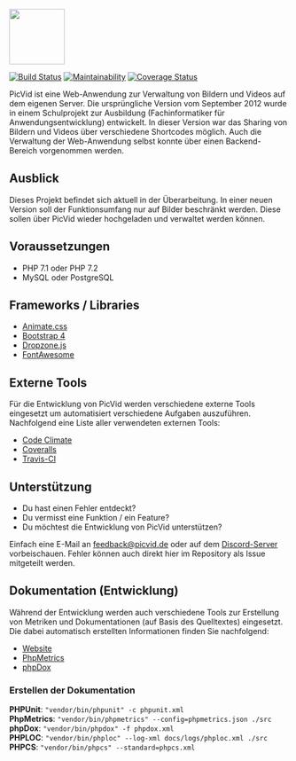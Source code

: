 <img src="https://i.imgur.com/0Ew9b1K.png" height="100"/><br/>

[![Build Status](https://travis-ci.org/PicVid/picvid-core.svg?branch=master)](https://travis-ci.org/PicVid/picvid-core)
[![Maintainability](https://api.codeclimate.com/v1/badges/c8946e69e8da6078c00e/maintainability)](https://codeclimate.com/github/PicVid/picvid-core/maintainability)
[![Coverage Status](https://coveralls.io/repos/github/PicVid/picvid-core/badge.svg?branch=master)](https://coveralls.io/github/PicVid/picvid-core?branch=master)

PicVid ist eine Web-Anwendung zur Verwaltung von Bildern und Videos auf dem eigenen Server. Die ursprüngliche Version 
vom September 2012 wurde in einem Schulprojekt zur Ausbildung (Fachinformatiker für Anwendungsentwicklung) entwickelt. 
In dieser Version war das Sharing von Bildern und Videos über verschiedene Shortcodes möglich. Auch die Verwaltung der 
Web-Anwendung selbst konnte über einen Backend-Bereich vorgenommen werden.

## Ausblick
Dieses Projekt befindet sich aktuell in der Überarbeitung. In einer neuen Version soll der Funktionsumfang nur auf 
Bilder beschränkt werden. Diese sollen über PicVid wieder hochgeladen und verwaltet werden können.

## Voraussetzungen

- PHP 7.1 oder PHP 7.2
- MySQL oder PostgreSQL

## Frameworks / Libraries

- [Animate.css](https://daneden.github.io/animate.css/)
- [Bootstrap 4](https://getbootstrap.com/)
- [Dropzone.js](http://www.dropzonejs.com/)
- [FontAwesome](https://fontawesome.com/)

## Externe Tools
Für die Entwicklung von PicVid werden verschiedene externe Tools eingesetzt um automatisiert verschiedene
Aufgaben auszuführen. Nachfolgend eine Liste aller verwendeten externen Tools:

- [Code Climate](https://codeclimate.com/github/PicVid/picvid-core)
- [Coveralls](https://coveralls.io/github/PicVid/picvid-core)
- [Travis-CI](https://travis-ci.org/PicVid/picvid-core)

## Unterstützung
- Du hast einen Fehler entdeckt? 
- Du vermisst eine Funktion / ein Feature? 
- Du möchtest die Entwicklung von PicVid unterstützen?

Einfach eine E-Mail an <a href="mailto:feedback@picvid.de">feedback@picvid.de</a> oder auf dem 
[Discord-Server](https://discord.gg/s9TuhWM) vorbeischauen. Fehler können auch direkt hier im Repository als 
Issue mitgeteilt werden.

## Dokumentation (Entwicklung)
Während der Entwicklung werden auch verschiedene Tools zur Erstellung von Metriken und Dokumentationen (auf Basis des
Quelltextes) eingesetzt. Die dabei automatisch erstellten Informationen finden Sie nachfolgend:

- [Website](https://picvid.de)
- [PhpMetrics](https://picvid.de/docs/phpmetrics)
- [phpDox](https://picvid.de/docs/phpdox/api)

### Erstellen der Dokumentation

**PHPUnit**: `"vendor/bin/phpunit" -c phpunit.xml`  
**PhpMetrics**: `"vendor/bin/phpmetrics" --config=phpmetrics.json ./src`  
**phpDox**: `"vendor/bin/phpdox" -f phpdox.xml`  
**PHPLOC**: `"vendor/bin/phploc" --log-xml docs/logs/phploc.xml ./src`  
**PHPCS**: `"vendor/bin/phpcs" --standard=phpcs.xml`